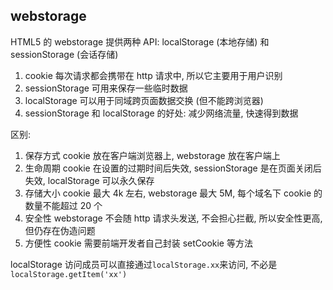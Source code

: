 ## webstorage

HTML5 的 webstorage 提供两种 API: localStorage (本地存储) 和 sessionStorage (会话存储)

1. cookie 每次请求都会携带在 http 请求中, 所以它主要用于用户识别
2. sessionStorage 可用来保存一些临时数据
3. localStorage 可以用于同域跨页面数据交换 (但不能跨浏览器)
4. sessionStorage 和 localStorage 的好处: 减少网络流量, 快速得到数据

区别:

1. 保存方式
   cookie 放在客户端浏览器上, webstorage 放在客户端上
2. 生命周期
   cookie 在设置的过期时间后失效, sessionStorage 是在页面关闭后失效, localStorage 可以永久保存
3. 存储大小
   cookie 最大 4k 左右, webstorage 最大 5M, 每个域名下 cookie 的数量不能超过 20 个
4. 安全性
   webstorage 不会随 http 请求头发送, 不会担心拦截, 所以安全性更高, 但仍存在伪造问题
5. 方便性
   cookie 需要前端开发者自己封装 setCookie 等方法

localStorage 访问成员可以直接通过`localStorage.xx`来访问, 不必是 `localStorage.getItem('xx')`
